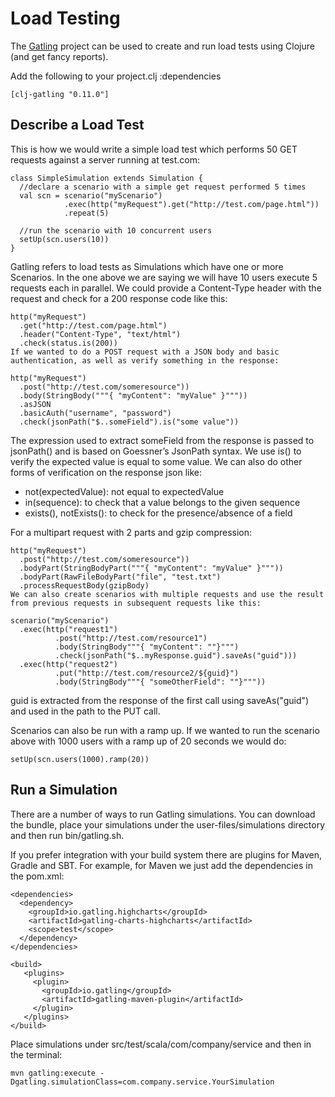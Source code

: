 # Load Testing

The [Gatling](https://github.com/mhjort/clj-gatling) project can be used to create and run load tests using Clojure (and get fancy reports).

Add the following to your project.clj :dependencies

```
[clj-gatling "0.11.0"]
```


## Describe a Load Test

This is how we would write a simple load test which performs 50 GET requests against a server running at test.com:

```
class SimpleSimulation extends Simulation {
  //declare a scenario with a simple get request performed 5 times
  val scn = scenario("myScenario")
            .exec(http("myRequest").get("http://test.com/page.html"))
            .repeat(5)

  //run the scenario with 10 concurrent users
  setUp(scn.users(10))
}
```

Gatling refers to load tests as Simulations which have one or more Scenarios. In the one above we are saying we will have 10 users execute 5 requests each in parallel. We could provide a Content-Type header with the request and check for a 200 response code like this:


```
http("myRequest")
  .get("http://test.com/page.html")
  .header("Content-Type", "text/html")
  .check(status.is(200))
If we wanted to do a POST request with a JSON body and basic authentication, as well as verify something in the response:

http("myRequest")
  .post("http://test.com/someresource"))
  .body(StringBody("""{ "myContent": "myValue" }"""))
  .asJSON
  .basicAuth("username", "password")
  .check(jsonPath("$..someField").is("some value"))
```

The expression used to extract someField from the response is passed to jsonPath() and is based on Goessner’s JsonPath syntax. We use is() to verify the expected value is equal to some value. We can also do other forms of verification on the response json like:

* not(expectedValue): not equal to expectedValue
* in(sequence): to check that a value belongs to the given sequence
* exists(), notExists(): to check for the presence/absence of a field

For a multipart request with 2 parts and gzip compression:

```
http("myRequest")
  .post("http://test.com/someresource"))
  .bodyPart(StringBodyPart("""{ "myContent": "myValue" }"""))
  .bodyPart(RawFileBodyPart("file", "test.txt")
  .processRequestBody(gzipBody)
We can also create scenarios with multiple requests and use the result from previous requests in subsequent requests like this:

scenario("myScenario")
  .exec(http("request1")
          .post("http://test.com/resource1")
          .body(StringBody"""{ "myContent": ""}""")
          .check(jsonPath("$..myResponse.guid").saveAs("guid")))
  .exec(http("request2")
          .put("http://test.com/resource2/${guid}")
          .body(StringBody"""{ "someOtherField": ""}"""))
```

guid is extracted from the response of the first call using saveAs("guid") and used in the path to the PUT call.

Scenarios can also be run with a ramp up. If we wanted to run the scenario above with 1000 users with a ramp up of 20 seconds we would do:

```
setUp(scn.users(1000).ramp(20))
```


## Run a Simulation

There are a number of ways to run Gatling simulations. You can download the bundle, place your simulations under the user-files/simulations directory and then run bin/gatling.sh.

If you prefer integration with your build system there are plugins for Maven, Gradle and SBT. For example, for Maven we just add the dependencies in the pom.xml:


```
<dependencies>
  <dependency>
    <groupId>io.gatling.highcharts</groupId>
    <artifactId>gatling-charts-highcharts</artifactId>
    <scope>test</scope>
  </dependency>
</dependencies>

<build>
   <plugins>
     <plugin>
       <groupId>io.gatling</groupId>
       <artifactId>gatling-maven-plugin</artifactId>
     </plugin>
   </plugins>
</build>
```

Place simulations under src/test/scala/com/company/service and then in the terminal:


```
mvn gatling:execute -Dgatling.simulationClass=com.company.service.YourSimulation
```
